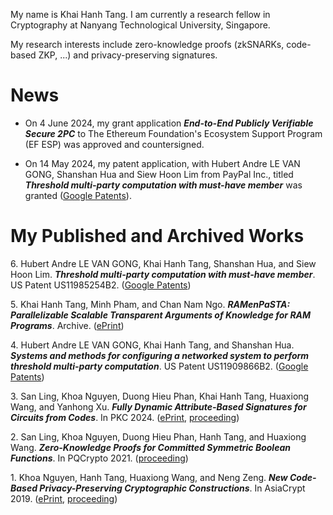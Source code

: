 My name is Khai Hanh Tang. I am currently a research fellow in Cryptography at Nanyang Technological University, Singapore.

My research interests include zero-knowledge proofs (zkSNARKs, code-based ZKP, ...) and privacy-preserving signatures.

# News
- On 4 June 2024, my grant application _**End-to-End Publicly Verifiable Secure 2PC**_ to The Ethereum Foundation's Ecosystem Support Program (EF ESP) was approved and countersigned.

- On 14 May 2024, my patent application, with Hubert Andre LE VAN GONG, Shanshan Hua and Siew Hoon Lim from PayPal Inc., titled _**Threshold multi-party computation with must-have member**_ was granted ([Google Patents](https://patents.google.com/patent/US11985254B2/en)).

# My Published and Archived Works
6\. Hubert Andre LE VAN GONG, Khai Hanh Tang, Shanshan Hua, and Siew Hoon Lim. _**Threshold multi-party computation with must-have member**_. US Patent US11985254B2. ([Google Patents](https://patents.google.com/patent/US11985254B2/en))

5\.  Khai Hanh Tang, Minh Pham, and Chan Nam Ngo. _**RAMenPaSTA: Parallelizable Scalable Transparent Arguments of Knowledge for RAM Programs**_. Archive. ([ePrint](https://eprint.iacr.org/2024/336))

4\. Hubert Andre LE VAN GONG, Khai Hanh Tang, and Shanshan Hua. _**Systems and methods for configuring a networked system to perform threshold multi-party computation**_. US Patent US11909866B2. ([Google Patents](https://patents.google.com/patent/US11909866B2))

3\.  San Ling, Khoa Nguyen, Duong Hieu Phan, Khai Hanh Tang, Huaxiong Wang, and Yanhong Xu. _**Fully Dynamic Attribute-Based Signatures for Circuits from Codes**_. In PKC 2024. ([ePrint](https://eprint.iacr.org/2024/022), [proceeding](https://link.springer.com/chapter/10.1007/978-3-031-57718-5_2))

2\. San Ling, Khoa Nguyen, Duong Hieu Phan, Hanh Tang, and Huaxiong Wang. _**Zero-Knowledge Proofs for Committed Symmetric Boolean Functions**_. In PQCrypto 2021. ([proceeding](https://link.springer.com/chapter/10.1007/978-3-030-81293-5_18))

1\. Khoa Nguyen, Hanh Tang, Huaxiong Wang, and Neng Zeng. _**New Code-Based Privacy-Preserving Cryptographic Constructions**_. In AsiaCrypt 2019. ([ePrint](https://eprint.iacr.org/2019/513), [proceeding](https://link.springer.com/chapter/10.1007/978-3-030-34621-8_2))
